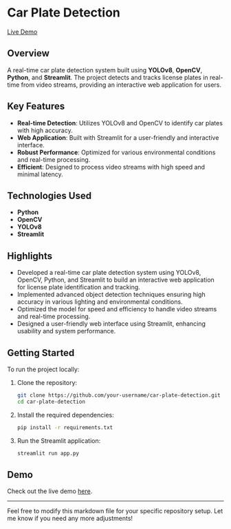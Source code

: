# Car Plate Detection

[Live Demo](https://car-plate-detection.streamlit.app/)

## Overview
A real-time car plate detection system built using **YOLOv8**, **OpenCV**, **Python**, and **Streamlit**. The project detects and tracks license plates in real-time from video streams, providing an interactive web application for users.

## Key Features
- **Real-time Detection**: Utilizes YOLOv8 and OpenCV to identify car plates with high accuracy.
- **Web Application**: Built with Streamlit for a user-friendly and interactive interface.
- **Robust Performance**: Optimized for various environmental conditions and real-time processing.
- **Efficient**: Designed to process video streams with high speed and minimal latency.

## Technologies Used
- **Python**
- **OpenCV**
- **YOLOv8**
- **Streamlit**

## Highlights
- Developed a real-time car plate detection system using YOLOv8, OpenCV, Python, and Streamlit to build an interactive web application for license plate identification and tracking.
- Implemented advanced object detection techniques ensuring high accuracy in various lighting and environmental conditions.
- Optimized the model for speed and efficiency to handle video streams and real-time processing.
- Designed a user-friendly web interface using Streamlit, enhancing usability and system performance.

## Getting Started
To run the project locally:

1. Clone the repository:
    ```bash
    git clone https://github.com/your-username/car-plate-detection.git
    cd car-plate-detection
    ```

2. Install the required dependencies:
    ```bash
    pip install -r requirements.txt
    ```

3. Run the Streamlit application:
    ```bash
    streamlit run app.py
    ```

## Demo
Check out the live demo [here](https://car-plate-detection.streamlit.app/).

---

Feel free to modify this markdown file for your specific repository setup. Let me know if you need any more adjustments!
